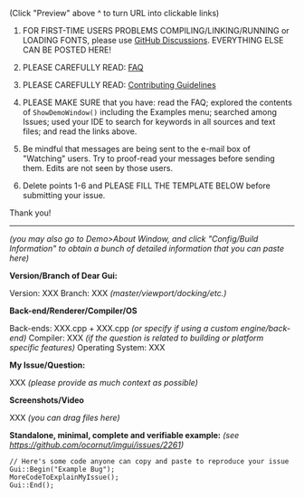 (Click "Preview" above ^ to turn URL into clickable links)

1. FOR FIRST-TIME USERS PROBLEMS COMPILING/LINKING/RUNNING or LOADING FONTS,  please use [GitHub Discussions](https://github.com/ocornut/imgui/discussions). EVERYTHING ELSE CAN BE POSTED HERE!

2. PLEASE CAREFULLY READ: [FAQ](https://github.com/ocornut/imgui/blob/master/docs/FAQ.md)

3. PLEASE CAREFULLY READ: [Contributing Guidelines](https://github.com/ocornut/imgui/blob/master/docs/CONTRIBUTING.md)

4. PLEASE MAKE SURE that you have: read the FAQ; explored the contents of `ShowDemoWindow()` including the Examples menu; searched among Issues; used your IDE to search for keywords in all sources and text files; and read the links above.

5. Be mindful that messages are being sent to the e-mail box of "Watching" users. Try to proof-read your messages before sending them. Edits are not seen by those users.

6. Delete points 1-6 and PLEASE FILL THE TEMPLATE BELOW before submitting your issue.

Thank you!

----

_(you may also go to Demo>About Window, and click "Config/Build Information" to obtain a bunch of detailed information that you can paste here)_

**Version/Branch of Dear Gui:**

Version: XXX
Branch: XXX _(master/viewport/docking/etc.)_

**Back-end/Renderer/Compiler/OS**

Back-ends: XXX.cpp + XXX.cpp _(or specify if using a custom engine/back-end)_
Compiler: XXX _(if the question is related to building or platform specific features)_
Operating System: XXX

**My Issue/Question:**

XXX _(please provide as much context as possible)_

**Screenshots/Video**

XXX _(you can drag files here)_

**Standalone, minimal, complete and verifiable example:** _(see https://github.com/ocornut/imgui/issues/2261)_
```
// Here's some code anyone can copy and paste to reproduce your issue
Gui::Begin("Example Bug");
MoreCodeToExplainMyIssue();
Gui::End();
```
